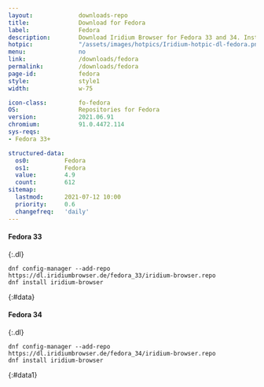 ```yaml
---
layout:				downloads-repo
title:				Download for Fedora
label:				Fedora
description:		Download Iridium Browser for Fedora 33 and 34. Install package from repository using the command line.
hotpic:				"/assets/images/hotpics/Iridium-hotpic-dl-fedora.png"
menu:				no
link:				/downloads/fedora
permalink:			/downloads/fedora
page-id:			fedora
style:				style1
width:				w-75

icon-class:			fo-fedora
OS: 				Repositories for Fedora
version:			2021.06.91
chromium:			91.0.4472.114
sys-reqs:
- Fedora 33+

structured-data:
  os0:			Fedora
  os1:			Fedora
  value:		4.9
  count:		612
sitemap:
  lastmod:		2021-07-12 10:00
  priority:		0.6
  changefreq:	'daily'
---
```


#### Fedora 33 #
{:.dl}

	dnf config-manager --add-repo https://dl.iridiumbrowser.de/fedora_33/iridium-browser.repo
	dnf install iridium-browser
{:#data}

#### Fedora 34 #
{:.dl}

	dnf config-manager --add-repo https://dl.iridiumbrowser.de/fedora_34/iridium-browser.repo
	dnf install iridium-browser
{:#data1}